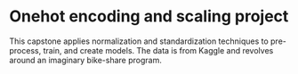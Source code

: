 # Onehot encoding and scaling project
 This capstone applies normalization and standardization techniques to pre-process, train, and create models. The data is from Kaggle and revolves around an imaginary bike-share program.
